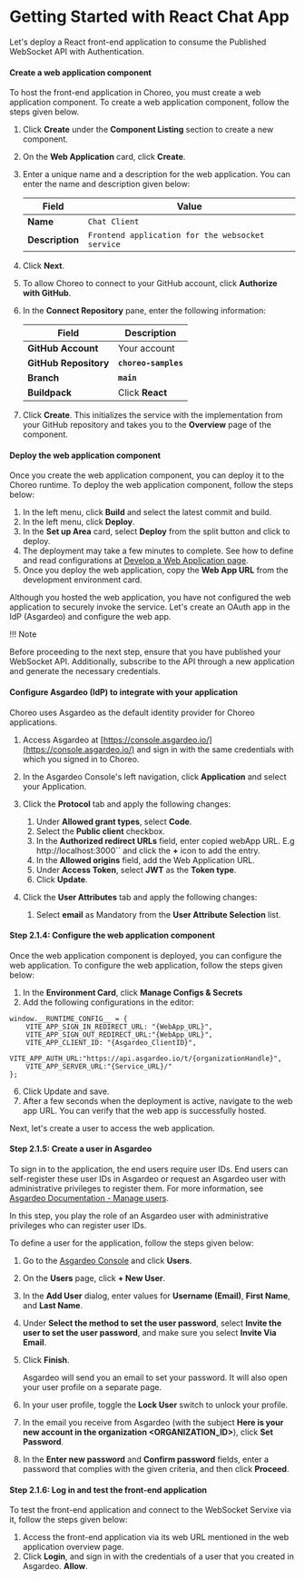 # Getting Started with React Chat App

Let's deploy a React front-end application to consume the Published WebSocket API with Authentication.

#### Create a web application component

To host the front-end application in Choreo, you must create a web application component. To create a web application component, follow the steps given below.

1. Click **Create** under the **Component Listing** section to create a new component.
2. On the **Web Application** card, click **Create**.
3. Enter a unique name and a description for the web application. You can enter the name and description given below:

    | **Field**       | **Value**               |
    |-----------------|-------------------------|
    | **Name**        | `Chat Client`  |
    | **Description** | `Frontend application for the websocket service` |

5. Click **Next**.
6. To allow Choreo to connect to your GitHub account, click **Authorize with GitHub**.
7. In the **Connect Repository** pane, enter the following information:

    | **Field**             | **Description**                               |
    |-----------------------|-----------------------------------------------|
    | **GitHub Account**    | Your account                                  |
    | **GitHub Repository** | **`choreo-samples`**                          |
    | **Branch**            | **`main`**                                    |
    | **Buildpack**         | Click **React**                               |

9. Click **Create**. This initializes the service with the implementation from your GitHub repository and takes you to the **Overview** page of the component.

#### Deploy the web application component

Once you create the web application component, you can deploy it to the Choreo runtime. To deploy the web application component, follow the steps below:

1. In the left menu, click **Build** and select the latest commit and build.
1. In the left menu, click **Deploy**.
2. In the **Set up Area** card, select **Deploy** from the split button and click to deploy. 
3. The deployment may take a few minutes to complete. See how to define and read configurations at [Develop a Web Application page](https://wso2.com/choreo/docs/develop-components/develop-a-web-application/#creating-a-web-application).
4. Once you deploy the web application, copy the **Web App URL** from the development environment card.


Although you hosted the web application, you have not configured the web application to securely invoke the service. Let's create an OAuth app in the IdP (Asgardeo) and configure the web app.

!!! Note

Before proceeding to the next step, ensure that you have published your WebSocket API. Additionally, subscribe to the API through a new application and generate the necessary credentials.

#### Configure Asgardeo (IdP) to integrate with your application

Choreo uses Asgardeo as the default identity provider for Choreo applications.

1. Access Asgardeo at [https://console.asgardeo.io/](https://console.asgardeo.io/) and sign in with the same credentials with which you signed in to Choreo.
2. In the Asgardeo Console's left navigation, click **Application** and select your Application.
4. Click the **Protocol** tab and apply the following changes:

    1. Under **Allowed grant types**, select **Code**.
    2. Select the **Public client** checkbox.
    3. In the **Authorized redirect URLs** field, enter copied webApp URL. E.g http://localhost:3000`` and click the **+** icon to add the entry.
    4. In the **Allowed origins** field, add the Web Application URL.
    6. Under **Access Token**, select **JWT** as the **Token type**.
    7. Click **Update**.
5. Click the **User Attributes** tab and apply the following changes:
    1. Select **email** as Mandatory from the **User Attribute Selection** list.

#### Step 2.1.4: Configure the web application component

Once the web application component is deployed, you can configure the web application. To configure the web application, follow the steps given below:

1. In the **Environment Card**, click **Manage Configs & Secrets**
2. Add the following configurations in the editor:
```
window.__RUNTIME_CONFIG__ = {
    VITE_APP_SIGN_IN_REDIRECT_URL: "{WebApp_URL}",
    VITE_APP_SIGN_OUT_REDIRECT_URL:"{WebApp_URL}",
    VITE_APP_CLIENT_ID: "{Asgardeo_ClientID}",
    VITE_APP_AUTH_URL:"https://api.asgardeo.io/t/{organizationHandle}",
    VITE_APP_SERVER_URL:"{Service_URL}/"
};
```

6. Click Update and save.
5. After a few seconds when the deployment is active, navigate to the web app URL. You can verify that the web app is successfully hosted.

Next, let's create a user to access the web application.

#### Step 2.1.5: Create a user in Asgardeo

To sign in to the application, the end users require user IDs. End users can self-register these user IDs in Asgardeo or request an Asgardeo user with administrative privileges to register them. For more information, see [Asgardeo Documentation - Manage users](https://wso2.com/asgardeo/docs/guides/users/manage-customers/#onboard-a-user).

In this step, you play the role of an Asgardeo user with administrative privileges who can register user IDs.

To define a user for the application, follow the steps given below:

1. Go to the [Asgardeo Console](https://console.asgardeo.io/) and click **Users**.
2. On the **Users** page, click **+ New User**.
3. In the **Add User** dialog, enter values for **Username (Email)**, **First Name**, and **Last Name**.
4. Under **Select the method to set the user password**, select **Invite the user to set the user password**, and make sure you select **Invite Via Email**.

5. Click **Finish**.

    Asgardeo will send you an email to set your password.  It will also open your user profile on a separate page.

6. In your user profile, toggle the **Lock User** switch to unlock your profile.
7. In the email you receive from Asgardeo (with the subject **Here is your new account in the organization <ORGANIZATION_ID>**), click **Set Password**.
8. In the **Enter new password** and **Confirm password** fields, enter a password that complies with the given criteria, and then click **Proceed**.

#### Step 2.1.6: Log in and test the front-end application

To test the front-end application and connect to the WebSocket Servixe via it, follow the steps given below:

1. Access the front-end application via its web URL mentioned in the web application overview page.
2. Click **Login**, and sign in with the credentials of a user that you created in Asgardeo.
**Allow**.




